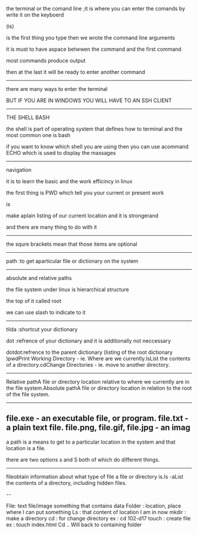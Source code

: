the terminal or the comand line ;it is where you can enter the comands by write it on the keyboerd

 (is)   

 is the first thing you type then we wrote the command line arguments 

it is must to have aspace betwwen the command and the first command 

most commands produce output

then at the last it will be ready to enter another command 

---------

 there are many ways to enter the terminal 

BUT IF YOU ARE IN WINDOWS YOU WILL HAVE TO AN SSH CLIENT 

-------

THE SHELL BASH 

the shell is part of operating system that defines how to terminal and the most common one is bash 

if you want to know which shell you are using then you can use acommand ECHO  which is used to display the massages

----

navigation 

it is to learn the basic and the work efficincy in linux 

the first thing is PWD which tell you your current or  present  work  

is 

make aplain listing of our current location and it is strongerand  

and there are many thing to do with it 

---

the squre brackets  mean that those items are optional 

-----

path :to get aparticular file or dictionary on the system 

---

absolute and relative paths 

the file system under linux is hierarchical structure 

the top of it called root 

we can use slash to indicate to it 

----

tilda :shortcut your dictionary 

dot :refrence of your dictionary  and it is additionally not neccessary

dotdot:refrence to the parent dictionary (listing of the root dictionary )pwdPrint Working Directory - ie. Where are we currently.lsList the contents of a directory.cdChange Directories - ie. move to another directory.

-----

Relative pathA file or directory location relative to where we currently are in the file system.Absolute pathA file or directory location in relation to the root of the file system.

-------

file.exe - an executable file, or program.
file.txt - a plain text file.
file.png, file.gif, file.jpg - an imag
----

a path is a means to get to a particular location in the system and that location is a file.

 there are two options s and S both of which do different things.

---

fileobtain information about what type of file a file or directory is.ls -aList the contents of a directory, including hidden files.

--

 

File:  text file/image something that contains data
Folder :  location, place where I can put something 
Ls : that content of location I am in now 
mkdir :  make a directory 
cd : for change directory 
ex : cd 102-d17
touch : create file 
ex : touch index.html 
Cd .. Will back to containing folder 
 

 

